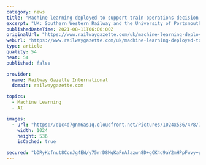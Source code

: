 ```yaml
---
category: news
title: "Machine learning deployed to support train operations decision-making"
excerpt: "UK: Southern Western Railway and the University of Portsmouth have co-operated to develop machine learning software which analyses real-time train running data to automatically identify services at risk of delay and assist controllers with selecting and implementing the most appropriate contingency plan."
publishedDateTime: 2021-08-11T06:00:00Z
originalUrl: "https://www.railwaygazette.com/uk/machine-learning-deployed-to-support-train-operations-decision-making/59691.article"
webUrl: "https://www.railwaygazette.com/uk/machine-learning-deployed-to-support-train-operations-decision-making/59691.article"
type: article
quality: 54
heat: 54
published: false

provider:
  name: Railway Gazette International
  domain: railwaygazette.com

topics:
  - Machine Learning
  - AI

images:
  - url: "https://d1c4d7gnm6as1q.cloudfront.net/Pictures/1024x536/4/8/7/43487_portsmouthandsouthseastationphotonetworkrail_50696.jpg"
    width: 1024
    height: 536
    isCached: true

secured: "bDRyKcfnut8CcnJg4EW/y75rrD8MqKaFnAlazwn8D+gCK4d9aY2mHPpFwvy+pqaUU/5nOf70qe9hIXQmRmuIbSxhPbls8HAxFGwIbtZoplf0VwobtAwvodUeJPXgYL3piIWuB4JEnK93ZkhpMV0WRIqA3jbiJSQirL31GFpDvc4CngSUGenR/i9f4KZYQQSIk0RFayfpKlVEJjZEP8zZUmF9ORFlRrC9V4t/effpXkCCHCcGBiqUYtV5exlc2tqbe5S1UOSxiHNoV9t9caXJyihVlVXJVNwsqQ/aMfmYakHQgKvE7TpQ4f6a8mgM6t/CQVfiOFk5Dh3CcsGeiFqYgOyoq7RORJx6qyzLwjxnuzs=;3aVE7QPW80xOiW0RGzPX+A=="
---
```


